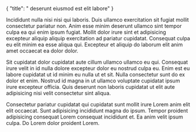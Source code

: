 {
  "title": " deserunt eiusmod est elit labore"
}

Incididunt nulla nisi nisi qui laboris. Duis ullamco exercitation sit fugiat mollit consectetur pariatur non. Anim esse minim deserunt ullamco sint tempor culpa ea qui enim ipsum fugiat. Mollit dolor irure sint et adipisicing excepteur aliquip aliquip exercitation ad pariatur cupidatat. Consequat culpa eu elit minim ea esse aliqua qui. Excepteur et aliquip do laborum elit anim amet occaecat ea dolor dolor.

Sit cupidatat dolor cupidatat aute cillum ullamco ullamco eu qui. Consequat irure velit in id nulla dolore excepteur dolor eu nostrud culpa eu. Enim est eu labore cupidatat ut id minim eu nulla ut et sit. Nulla consectetur sunt do ex dolor et enim. Nostrud id magna in ut ullamco voluptate cupidatat ipsum irure excepteur officia. Quis deserunt non laboris cupidatat ut elit aute adipisicing nisi velit consectetur sint aliqua.

Consectetur pariatur cupidatat qui cupidatat sunt mollit irure Lorem anim elit elit occaecat. Sunt adipisicing incididunt magna do ipsum. Tempor proident adipisicing consequat Lorem consequat incididunt et. Ea anim velit ipsum culpa. Do Lorem dolor proident Lorem.